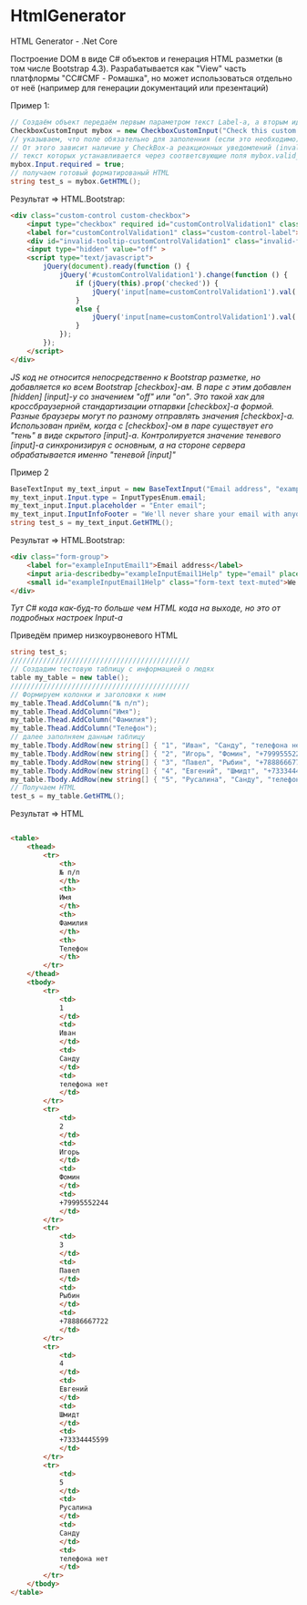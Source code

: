 # HtmlGenerator
HTML Generator - .Net Core

Построение DOM в виде C# объектов и генерация HTML разметки (в том числе Bootstrap 4.3). Разрабатывается как "View" часть платфлормы "CC#CMF - Ромашка", но может использоваться отдельно от неё (например для генерации документаций или презентаций)

Пример 1:
```C#
// Создаём объект передаём первым параметром текст Label-а, а вторым идентификатор Input-а
CheckboxCustomInput mybox = new CheckboxCustomInput("Check this custom checkbox", "customControlValidation1");
// указываем, что поле обязательно для заполенния (если это необходимо).
// От этого зависит наличие у CheckBox-а реакционных уведомлений (invalid-feedback и/или valid-feedback), 
// текст которых устанавливается через соответсвующие поля mybox.valid_feedback_text и mybox.invalid_feedback_text
mybox.Input.required = true;
// получаем готовый форматированый HTML
string test_s = mybox.GetHTML();
```
Результат => HTML.Bootstrap:
```HTML
<div class="custom-control custom-checkbox">
	<input type="checkbox" required id="customControlValidation1" class="custom-control-input" >
	<label for="customControlValidation1" class="custom-control-label">Check this custom checkbox</label>
	<div id="invalid-tooltip-customControlValidation1" class="invalid-feedback">Пожалуйста, установите Checkbox</div>
	<input type="hidden" value="off" >
	<script type="text/javascript">
		jQuery(document).ready(function () {
			jQuery('#customControlValidation1').change(function () {
				if (jQuery(this).prop('checked')) {
					jQuery('input[name=customControlValidation1').val('on');
				}
				else {
					jQuery('input[name=customControlValidation1').val('off');
				}
			});
		});
	</script>
</div>
```
*JS код не относится непосредственно к Bootstrap разметке, но добавляется ко всем Bootstrap [checkbox]-ам. В паре с этим добавлен [hidden] [input]-у со значением "off" или "on"*.
*Это такой хак для кроссбраузерной стандартизации отпарвки [checkbox]-а формой. Разные браузеры могут по разному отправлять значения [checkbox]-а. Использован приём, когда с [checkbox]-ом в паре существует его "тень" в виде скрытого [input]-а. Контролируется значение теневого [input]-а синхронизируя с основным, а на стороне сервера обрабатывается именно "теневой [input]"*

Пример 2
```C#
BaseTextInput my_text_input = new BaseTextInput("Email address", "exampleInputEmail1");
my_text_input.Input.type = InputTypesEnum.email;
my_text_input.Input.placeholder = "Enter email";
my_text_input.InputInfoFooter = "We'll never share your email with anyone else.";
string test_s = my_text_input.GetHTML();
```
Результат => HTML.Bootstrap:
```HTML
<div class="form-group">
	<label for="exampleInputEmail1">Email address</label>
	<input aria-describedby="exampleInputEmail1Help" type="email" placeholder="Enter email" id="exampleInputEmail1" name="exampleInputEmail1" class="form-control" >
	<small id="exampleInputEmail1Help" class="form-text text-muted">We'll never share your email with anyone else.</small>
</div>
```
*Тут C# кода как-буд-то больше чем HTML кода на выходе, но это от подробных настроек Input-a*

Приведём пример низкоурвоневого HTML
```C#
string test_s;
////////////////////////////////////////////
// Создадим тестовую таблицу с информацией о людях
table my_table = new table();
////////////////////////////////////////////
// Формируем колонки и заголовки к ним
my_table.Thead.AddColumn("№ п/п");
my_table.Thead.AddColumn("Имя");
my_table.Thead.AddColumn("Фамилия");
my_table.Thead.AddColumn("Телефон");
// далее заполняем данным таблицу
my_table.Tbody.AddRow(new string[] { "1", "Иван", "Санду", "телефона нет" });
my_table.Tbody.AddRow(new string[] { "2", "Игорь", "Фомин", "+79995552244" });
my_table.Tbody.AddRow(new string[] { "3", "Павел", "Рыбин", "+78886667722" });
my_table.Tbody.AddRow(new string[] { "4", "Евгений", "Шмидт", "+73334445599" });
my_table.Tbody.AddRow(new string[] { "5", "Русалина", "Санду", "телефона нет" });
// Получаем HTML
test_s = my_table.GetHTML();
```
Результат => HTML
```HTML

<table>
	<thead>
		<tr>
			<th>
			№ п/п
			</th>
			<th>
			Имя
			</th>
			<th>
			Фамилия
			</th>
			<th>
			Телефон
			</th>
		</tr>
	</thead>
	<tbody>
		<tr>
			<td>
			1
			</td>
			<td>
			Иван
			</td>
			<td>
			Санду
			</td>
			<td>
			телефона нет
			</td>
		</tr>
		<tr>
			<td>
			2
			</td>
			<td>
			Игорь
			</td>
			<td>
			Фомин
			</td>
			<td>
			+79995552244
			</td>
		</tr>
		<tr>
			<td>
			3
			</td>
			<td>
			Павел
			</td>
			<td>
			Рыбин
			</td>
			<td>
			+78886667722
			</td>
		</tr>
		<tr>
			<td>
			4
			</td>
			<td>
			Евгений
			</td>
			<td>
			Шмидт
			</td>
			<td>
			+73334445599
			</td>
		</tr>
		<tr>
			<td>
			5
			</td>
			<td>
			Русалина
			</td>
			<td>
			Санду
			</td>
			<td>
			телефона нет
			</td>
		</tr>
	</tbody>
</table>
```